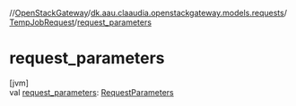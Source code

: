 //[OpenStackGateway](../../../index.md)/[dk.aau.claaudia.openstackgateway.models.requests](../index.md)/[TempJobRequest](index.md)/[request_parameters](request_parameters.md)

# request_parameters

[jvm]\
val [request_parameters](request_parameters.md): [RequestParameters](../-request-parameters/index.md)
